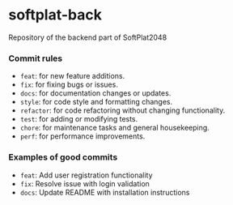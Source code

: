 # softplat-back
Repository of the backend part of SoftPlat2048

### Commit rules
- ```feat```: for new feature additions.
- ```fix```: for fixing bugs or issues.
- ```docs```: for documentation changes or updates. 
- ```style```: for code style and formatting changes. 
- ```refactor```: for code refactoring without changing functionality. 
- ```test```: for adding or modifying tests. 
- ```chore```: for maintenance tasks and general housekeeping. 
- ```perf```: for performance improvements.

### Examples of good commits
- ```feat```: Add user registration functionality
- ```fix```: Resolve issue with login validation
- ```docs```: Update README with installation instructions

